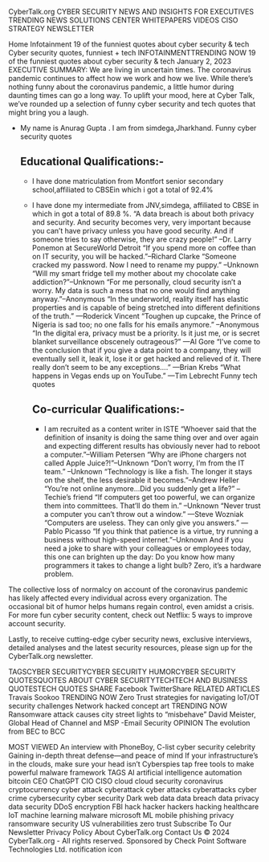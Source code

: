 CyberTalk.org
CYBER SECURITY NEWS AND INSIGHTS FOR EXECUTIVES
TRENDING
NEWS
SOLUTIONS CENTER
WHITEPAPERS
VIDEOS
CISO STRATEGY
NEWSLETTER

Home  Infotainment  19 of the funniest quotes about cyber security & tech
Cyber security quotes, funniest + tech
INFOTAINMENTTRENDING NOW
19 of the funniest quotes about cyber security & tech
January 2, 2023
EXECUTIVE SUMMARY:
We are living in uncertain times. The coronavirus pandemic continues to affect how we work and how we live. While there’s nothing funny about the coronavirus pandemic, a little humor during daunting times can go a long way. To uplift your mood, here at Cyber Talk, we’ve rounded up a selection of funny cyber security and tech quotes that might bring you a laugh.

- My name is Anurag Gupta . I am from simdega,Jharkhand.
Funny cyber security quotes

  ## Educational Qualifications:-
  - I have done matriculation from Montfort senior secondary school,affiliated to CBSEin which i got a total of 
  92.4%
  - I have done my intermediate from JNV,simdega, affiliated to CBSE in which in got a total of 89.8 %.
“A data breach is about both privacy and security. And security becomes very, very important because you can’t have privacy unless you have good security. And if someone tries to say otherwise, they are crazy people!” –Dr. Larry Ponemon at SecureWorld Detroit
“If you spend more on coffee than on IT security, you will be hacked.”–Richard Clarke
“Someone cracked my password. Now I need to rename my puppy.” –Unknown
“Will my smart fridge tell my mother about my chocolate cake addiction?”–Unknown
“For me personally, cloud security isn’t a worry. My data is such a mess that no one would find anything anyway.”–Anonymous
“In the underworld, reality itself has elastic properties and is capable of being stretched into different definitions of the truth.” —Roderick Vincent
“Toughen up cupcake, the Prince of Nigeria is sad too; no one falls for his emails anymore.” –Anonymous
“In the digital era, privacy must be a priority. Is it just me, or is secret blanket surveillance obscenely outrageous?” —Al Gore
“I’ve come to the conclusion that if you give a data point to a company, they will eventually sell it, leak it, lose it or get hacked and relieved of it. There really don’t seem to be any exceptions….” —Brian Krebs
“What happens in Vegas ends up on YouTube.” —Tim Lebrecht
Funny tech quotes

    ## Co-curricular Qualifications:-
    - I am recruited as a content writer in ISTE
“Whoever said that the definition of insanity is doing the same thing over and over again and expecting different results has obviously never had to reboot a computer.”–William Petersen
“Why are iPhone chargers not called Apple Juice?!”–Unknown
“Don’t worry, I’m from the IT team.” –Unknown
“Technology is like a fish. The longer it stays on the shelf, the less desirable it becomes.”–Andrew Heller
“You’re not online anymore…Did you suddenly get a life?” –Techie’s friend
“If computers get too powerful, we can organize them into committees. That’ll do them in.” –Unknown
“Never trust a computer you can’t throw out a window.” —Steve Wozniak
“Computers are useless. They can only give you answers.” —Pablo Picasso
“If you think that patience is a virtue, try running a business without high-speed internet.”–Unknown
And if you need a joke to share with your colleagues or employees today, this one can brighten up the day: Do you know how many programmers it takes to change a light bulb? Zero, it’s a hardware problem.

The collective loss of normalcy on account of the coronavirus pandemic has likely affected every individual across every organization. The occasional bit of humor helps humans regain control, even amidst a crisis. For more fun cyber security content, check out Netflix: 5 ways to improve account security.

Lastly, to receive cutting-edge cyber security news, exclusive interviews, detailed analyses and the latest security resources, please sign up for the CyberTalk.org newsletter.

TAGSCYBER SECURITYCYBER SECURITY HUMORCYBER SECURITY QUOTESQUOTES ABOUT CYBER SECURITYTECHTECH AND BUSINESS QUOTESTECH QUOTES
SHARE Facebook TwitterShare
RELATED ARTICLES
Travais Sookoo
TRENDING NOW
Zero Trust strategies for navigating IoT/OT security challenges
Network hacked concept art
TRENDING NOW
Ransomware attack causes city street lights to “misbehave”
David Meister, Global Head of Channel and MSP -Email Security
OPINION
The evolution from BEC to BCC

























MOST VIEWED 
An interview with PhoneBoy, C-list cyber security celebrity
Gaining in-depth threat defense—and peace of mind
If your infrastructure’s in the clouds, make sure your head isn’t
Cyberspies tap free tools to make powerful malware framework
TAGS 
AI   artificial intelligence   automation   bitcoin   CEO   ChatGPT   CIO   CISO   cloud   cloud security   coronavirus   cryptocurrency   cyber attack   cyberattack   cyber attacks   cyberattacks   cyber crime   cybersecurity   cyber security   Dark web   data   data breach   data privacy   data security   DDoS   encryption   FBI   hack   hacker   hackers   hacking   healthcare   IoT   machine learning   malware   microsoft   ML   mobile   phishing   privacy   ransomware   security   US   vulnerabilities   zero trust 
Subscribe To Our Newsletter Privacy Policy About CyberTalk.org Contact Us
© 2024 CyberTalk.org - All rights reserved.
Sponsored by Check Point Software Technologies Ltd.
notification icon
